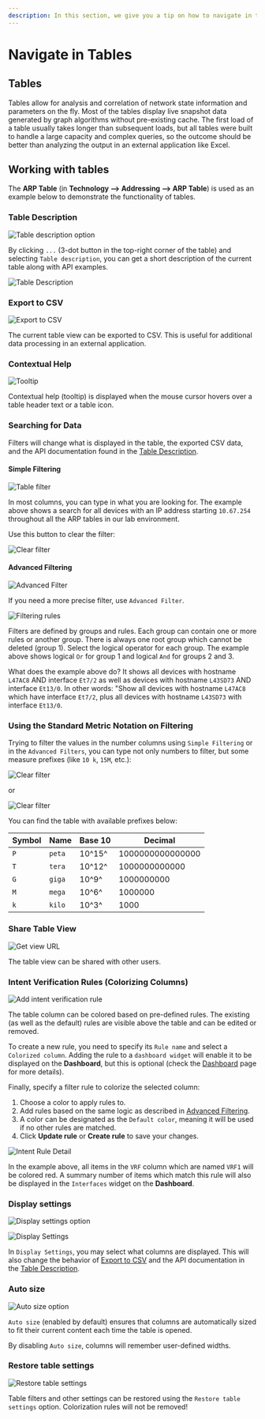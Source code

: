 ```yaml
---
description: In this section, we give you a tip on how to navigate in tables efficiently.
---
```


# Navigate in Tables

## Tables

Tables allow for analysis and correlation of network state information and
parameters on the fly. Most of the tables display live snapshot data generated
by graph algorithms without pre-existing cache. The first load of a table
usually takes longer than subsequent loads, but all tables were built to handle
a large capacity and complex queries, so the outcome should be better than
analyzing the output in an external application like Excel.

## Working with tables

The **ARP Table** (in **Technology --> Addressing --> ARP Table**) is used as an
example below to demonstrate the functionality of tables.

### Table Description

![Table description option](navigate_in_tables/table_description.png)

By clicking `...` (3-dot button in the top-right corner of the table) and
selecting `Table description`, you can get a short description of the current
table along with API examples.

![Table Description](navigate_in_tables/table_api_description.png)

### Export to CSV

![Export to CSV](navigate_in_tables/table_csv.png)

The current table view can be exported to CSV. This is useful for additional
data processing in an external application.

### Contextual Help

![Tooltip](navigate_in_tables/table_onhover.png)

Contextual help (tooltip) is displayed when the mouse cursor hovers over a table
header text or a table icon.

### Searching for Data

Filters will change what is displayed in the table, the exported CSV data, and
the API documentation found in the [Table Description](#table-description).

#### Simple Filtering

![Table filter](navigate_in_tables/table_filter.png)

In most columns, you can type in what you are looking for. The example above
shows a search for all devices with an IP address starting `10.67.254`
throughout all the ARP tables in our lab environment.

Use this button to clear the filter:

![Clear filter](navigate_in_tables/filter_clear_btn.png)

#### Advanced Filtering

![Advanced Filter](navigate_in_tables/table_advanced_filter.png)

If you need a more precise filter, use `Advanced Filter`.

![Filtering rules](navigate_in_tables/table_filter_rules.png)

Filters are defined by groups and rules. Each group can contain one or more
rules or another group. There is always one root group which cannot be deleted
(group 1). Select the logical operator for each group. The example above shows
logical `Or` for group 1 and logical `And` for groups 2 and 3.

What does the example above do? It shows all devices with hostname `L47AC8` AND
interface `Et7/2` as well as devices with hostname `L43SD73` AND interface
`Et13/0`. In other words: "Show all devices with hostname `L47AC8` which have
interface `Et7/2`, plus all devices with hostname `L43SD73` with interface
`Et13/0`.

### Using the Standard Metric Notation on Filtering

Trying to filter the values in the number columns using `Simple Filtering` or in the `Advanced Filters`, you can type not only numbers to filter, but some measure prefixes (like `10 k`, `15M`, etc.):

![Clear filter](navigate_in_tables/table_number_simple_filter.png)

or

![Clear filter](navigate_in_tables/table_number_advanced_filter.png)

You can find the table with available prefixes below:

| **Symbol** | **Name** | **Base 10** | **Decimal**      |
| ---------- | -------- | ----------- | ---------------- |
| `P`        | `peta`   | 10^15^      | 1000000000000000 |
| `T`        | `tera`   | 10^12^      | 1000000000000    |
| `G`        | `giga`   | 10^9^       | 1000000000       |
| `M`        | `mega`   | 10^6^       | 1000000          |
| `k`        | `kilo`   | 10^3^       | 1000             |

### Share Table View

![Get view URL](navigate_in_tables/table_share.png)

The table view can be shared with other users.

### Intent Verification Rules (Colorizing Columns)

![Add intent verification rule](navigate_in_tables/table_colorize.png)

The table column can be colored based on pre-defined rules. The existing (as
well as the default) rules are visible above the table and can be edited or
removed.

To create a new rule, you need to specify its `Rule name` and select a
`Colorized column`. Adding the rule to a `dashboard widget` will enable it to be
displayed on the **Dashboard**, but this is optional (check the
[Dashboard](../../IP_Fabric_GUI/dashboard.md) page for more details).

Finally, specify a filter rule to colorize the selected column:

1. Choose a color to apply rules to.
2. Add rules based on the same logic as described in
   [Advanced Filtering](#advanced-filtering).
3. A color can be designated as the `Default color`, meaning it will be used if
   no other rules are matched.
4. Click **Update rule** or **Create rule** to save your changes.

![Intent Rule Detail](navigate_in_tables/table_colorize_rules.png)

In the example above, all items in the `VRF` column which are named `VRF1` will
be colored red. A summary number of items which match this rule will also be
displayed in the `Interfaces` widget on the **Dashboard**.

### Display settings

![Display settings option](navigate_in_tables/table_display_settings_option.png)

![Display Settings](navigate_in_tables/table_display_settings.png)

In `Display Settings`, you may select what columns are displayed. This will also
change the behavior of [Export to CSV](#export-to-csv) and the API documentation
in the [Table Description](#table-description).

### Auto size

![Auto size option](navigate_in_tables/table_auto_size.png)

`Auto size` (enabled by default) ensures that columns are automatically sized to
fit their current content each time the table is opened.

By disabling `Auto size`, columns will remember user-defined widths.

### Restore table settings

![Restore table settings](navigate_in_tables/table_restore.png)

Table filters and other settings can be restored using the `Restore table
settings` option. Colorization rules will not be removed!
